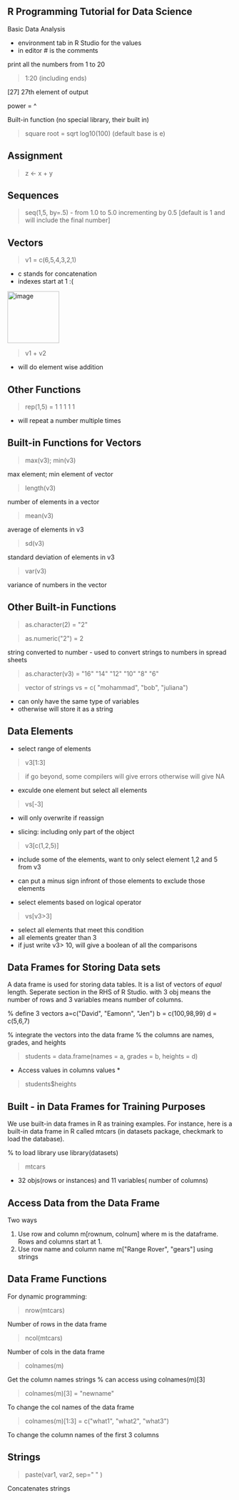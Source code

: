 


## R Programming Tutorial for Data Science

Basic Data Analysis

- environment tab in R Studio for the values
- in editor # is the comments


print all the numbers from 1 to 20 
> 1:20 (including ends)

[27] 27th element of output

power = ^

Built-in function (no special library, their built in)
> square root = sqrt
> log10(100) (default base is e)




## Assignment

> z <- x + y



## Sequences
> seq(1,5, by=.5) - from 1.0 to 5.0 incrementing by 0.5 [default is 1 and will include the final number]



## Vectors
> v1 = c(6,5,4,3,2,1)

- c stands for concatenation
- indexes start at 1 :(
<img width="116" alt="image" src="https://user-images.githubusercontent.com/48233453/123689608-64b47300-d821-11eb-8904-325056f7c918.png">

> v1 + v2
- will do element wise addition


## Other Functions

> rep(1,5) = 1 1 1 1 1
- will repeat a number multiple times



## Built-in Functions for Vectors
> max(v3); min(v3)

max element; min element of vector
> length(v3)

number of elements in a vector

> mean(v3)

average of elements in v3

> sd(v3)

standard deviation of elements in v3

> var(v3)

variance of numbers in the vector



## Other Built-in Functions
> as.character(2) = "2"


> as.numeric("2") = 2

string converted to number - used to convert strings to numbers in spread sheets

> as.character(v3) = "16" "14" "12" "10" "8" "6"

> vector of strings vs = c( "mohammad", "bob", "juliana")

- can only have the same type of variables
- otherwise will store it as a string



## Data Elements
- select range of elements
> v3[1:3]


> if go beyond, some compilers will give errors otherwise will give NA

- exculde one element but select all elements
> vs[-3]


- will only overwrite if reassign

- slicing: including only part of the object
> v3[c(1,2,5)]


- include some of the elements, want to only select element 1,2 and 5 from v3
- can put a minus sign infront of those elements to exclude those elements


- select elements based on logical operator
> vs[v3>3]


- select all elements that meet this condition
- all elements greater than 3
- if just write v3> 10, will give a boolean of all the comparisons



## Data Frames for Storing Data sets

A data frame is used for storing data tables. It is a list of vectors of *equal* length.
Seperate section in the RHS of R Studio. with 3 obj means the number of rows and 3 variables means number of columns.


% define 3 vectors
a=c("David", "Eamonn", "Jen")
b = c(100,98,99)
d = c(5,6,7)

% integrate the vectors into the data frame
% the columns are names, grades, and heights



> students = data.frame(names = a, grades = b, heights = d)

* Access values in columns values *
> students$heights



## Built - in Data Frames for Training Purposes

We use built-in data frames in R as training examples.
For instance, here is a built-in data frame in R called mtcars (in datasets package, checkmark to load the database).

% to load library use library(datasets)

> mtcars


- 32 objs(rows or instances) and 11 variables( number of columns)


## Access Data from the Data Frame

Two ways

1) Use row and column m[rownum, colnum] where m is the dataframe. Rows and columns start at 1.
2) Use row name and column name m["Range Rover", "gears"] using strings


## Data Frame Functions

For dynamic programming:

> nrow(mtcars)

Number of rows in the data frame

> ncol(mtcars)

Number of cols in the data frame


> colnames(m)

Get the column names strings
% can access using colnames(m)[3]

> colnames(m)[3] = "newname"

To change the col names of the data frame

> colnames(m)[1:3] = c("what1", "what2", "what3")

To change the column names of the first 3 columns



## Strings

> paste(var1, var2, sep=" " )

Concatenates strings















